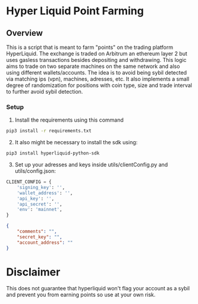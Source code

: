 # Hyper Liquid Point Farming

## Overview

This is a script that is meant to farm "points" on the trading platform HyperLiquid. The exchange is traded on Arbitrum an ethereum layer 2 but uses gasless transactions besides depositing and withdrawing. This logic aims to trade on two separate machines on the same
network and also using different wallets/accounts. The idea is to avoid being sybil detected via matching ips (vpn), machines, adresses, etc. It also implements a small degree of randomization for positions with coin type, size and trade interval to further avoid sybil detection.

### Setup

1. Install the requirements using this command
```sh
pip3 install -r requirements.txt
```
2. It also might be necessary to install the sdk using:
```sh
pip3 install hyperliquid-python-sdk
```
3. Set up your adresses and keys inside utils/clientConfig.py and utils/config.json:
```python
CLIENT_CONFIG = {
    'signing_key': '',
    'wallet_address': '',
    'api_key': '',
    'api_secret': '',
    'env': 'mainnet',
}
```
```json
{
    "comments": "",
    "secret_key": "",
    "account_address": ""
}
```

# Disclaimer

This does not guarantee that hyperliquid won't flag your account as a sybil and prevent you from earning points so use at your own risk.



